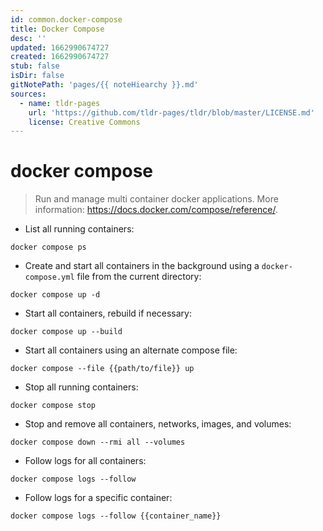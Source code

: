 ```yaml
---
id: common.docker-compose
title: Docker Compose
desc: ''
updated: 1662990674727
created: 1662990674727
stub: false
isDir: false
gitNotePath: 'pages/{{ noteHiearchy }}.md'
sources:
  - name: tldr-pages
    url: 'https://github.com/tldr-pages/tldr/blob/master/LICENSE.md'
    license: Creative Commons
---
```

# docker compose

> Run and manage multi container docker applications.
> More information: <https://docs.docker.com/compose/reference/>.

- List all running containers:

`docker compose ps`

- Create and start all containers in the background using a `docker-compose.yml` file from the current directory:

`docker compose up -d`

- Start all containers, rebuild if necessary:

`docker compose up --build`

- Start all containers using an alternate compose file:

`docker compose --file {{path/to/file}} up`

- Stop all running containers:

`docker compose stop`

- Stop and remove all containers, networks, images, and volumes:

`docker compose down --rmi all --volumes`

- Follow logs for all containers:

`docker compose logs --follow`

- Follow logs for a specific container:

`docker compose logs --follow {{container_name}}`

